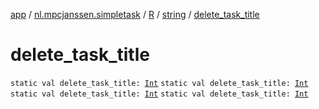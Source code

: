 [app](../../../index.md) / [nl.mpcjanssen.simpletask](../../index.md) / [R](../index.md) / [string](index.md) / [delete_task_title](.)

# delete_task_title

`static val delete_task_title: `[`Int`](https://kotlinlang.org/api/latest/jvm/stdlib/kotlin/-int/index.html)
`static val delete_task_title: `[`Int`](https://kotlinlang.org/api/latest/jvm/stdlib/kotlin/-int/index.html)
`static val delete_task_title: `[`Int`](https://kotlinlang.org/api/latest/jvm/stdlib/kotlin/-int/index.html)
`static val delete_task_title: `[`Int`](https://kotlinlang.org/api/latest/jvm/stdlib/kotlin/-int/index.html)